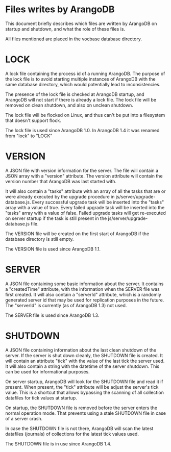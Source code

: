 Files writes by ArangoDB
========================

This document briefly describes which files are written by ArangoDB on
startup and shutdown, and what the role of these files is.

All files mentioned are placed in the vocbase database directory.

LOCK
====

A lock file containing the process id of a running ArangoDB.
The purpose of the lock file is to avoid starting multiple instances of ArangoDB
with the same database directory, which would potentially lead to inconsistencies.

The presence of the lock file is checked at ArangoDB startup, and ArangoDB will
not start if there is already a lock file. The lock file will be removed on 
clean shutdown, and also on unclean shutdown.

The lock file will be flocked on Linux, and thus can't be put into a filesystem
that doesn't support flock.

The lock file is used since ArangoDB 1.0.
In ArangoDB 1.4 it was renamed from "lock" to "LOCK"


VERSION
=======

A JSON file with version information for the server. 
The file will contain a JSON array with a "version" attribute. The version attribute
will contain the version number that ArangoDB was last started with.

It will also contain a "tasks" attribute with an array of all the tasks that are
or were already executed by the upgrade procedure in js/server/upgrade-database.js.
Every successful upgrade task will be inserted into the "tasks" array with a value of
true. Every failed upgrade task will be inserted into the "tasks" array with a value
of false.
Failed upgrade tasks will get re-executed on server startup if the task is still
present in the js/server/upgrade-database.js file.

The VERSION file will be created on the first start of ArangoDB if the database
directory is still empty.

The VERSION file is used since ArangoDB 1.1.


SERVER
======

A JSON file containing some basic information about the server.
It contains a "createdTime" attribute, with the information when the SERVER file was
first created.
It will also contain a "serverId" attribute, which is a randomly generated server id
that may be used for replication purposes in the future. The "serverId" is currently
(as of ArangoDB 1.3) not used.

The SERVER file is used since ArangoDB 1.3.


SHUTDOWN
========

A JSON file containing information about the last clean shutdown of the server.
If the server is shut down cleanly, the SHUTDOWN file is created. It will contain an
attribute "tick" with the value of the last tick the server used. It will also contain
a string with the datetime of the server shutdown. This can be used for informational
purposes.

On server startup, ArangoDB will look for the SHUTDOWN file and read it if present.
When present, the "tick" attribute will be adjust the server's tick value. This is a
shortcut that allows bypassing the scanning of all collection datafiles for tick values
at startup.

On startup, the SHUTDOWN file is removed before the server enters the normal
operation mode. That prevents using a stale SHUTDOWN file in case of a server crash.

In case the SHUTDOWN file is not there, ArangoDB will scan the latest datafiles
(journals) of collections for the latest tick values used.

The SHUTDOWN file is in use since ArangoDB 1.4.

